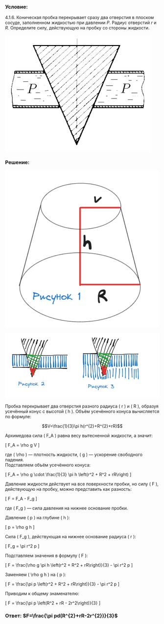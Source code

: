 ###  Условие: 

$4.1.6.$ Коническая пробка перекрывает сразу два отверстия в плоском сосуде, заполненном жидкостью при давлении $P$. Радиус отверстий $r$ и $R$. Определите силу, действующую на пробку со стороны жидкости. 

![К задаче $4.1.6$|475x381, 35%](../../img/4.1.6/4.1.6.png)

###  Решение: 

![|501x512, 30%](../../img/4.1.6/sol1.png) 

![|1007x430, 60%](../../img/4.1.6/sol2.png) 

Пробка перекрывает два отверстия разного радиуса \( r \) и \( R \), образуя усечённый конус с высотой \( h \). Объём усечённого конуса вычисляется по формуле:  

$$V=\frac{1}{3}\pi h(r^{2}+R^{2}+rR)$$ 

Архимедова сила \( F_A \) равна весу вытесненной жидкости, а значит:  

\[
F_A = \rho g V
\]

где \( \rho \) — плотность жидкости, \( g \) — ускорение свободного падения.  
Подставляем объём усечённого конуса:

\[
F_A = \rho g \cdot \frac{1}{3} \pi h \left(r^2 + R^2 + rR\right)
\]

Давление жидкости действует на все поверхности пробки, но силу \( F \), действующую на пробку, можно представить как разность:  

\[
F = F_A - F_g
\]

где \( F_g \) — сила давления на нижнее основание пробки.  

Давление \( p \) на глубине \( h \):  

\[
p = \rho g h
\]

Сила \( F_g \), действующая на нижнее основание радиуса \( r \):  

\[
F_g = \pi r^2 p
\]

Подставляем значения в формулу \( F \):  

\[
F = \frac{\rho g \pi h \left(r^2 + R^2 + rR\right)}{3} - \pi r^2 p
\]

Заменяем \( \rho g h \) на \( p \):  

\[
F = \frac{\pi p \left(r^2 + R^2 + rR\right)}{3} - \pi r^2 p
\]

Приводим к общему знаменателю:  

\[
F = \frac{\pi p \left(R^2 + rR - 2r^2\right)}{3}
\]

###  Ответ: $F=\frac{\pi pd(R^{2}+rR-2r^{2})}{3}$ 

